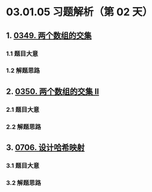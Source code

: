 # 03.01.05 习题解析（第 02 天）

## 1. [0349. 两个数组的交集](https://leetcode.cn/problems/intersection-of-two-arrays/)

### 1.1 题目大意

### 1.2 解题思路

## 2. [0350. 两个数组的交集 II](https://leetcode.cn/problems/intersection-of-two-arrays-ii/)

### 2.1 题目大意

### 2.2 解题思路

## 3. [0706. 设计哈希映射](https://leetcode.cn/problems/design-hashmap/)

### 3.1 题目大意

### 3.2 解题思路    
